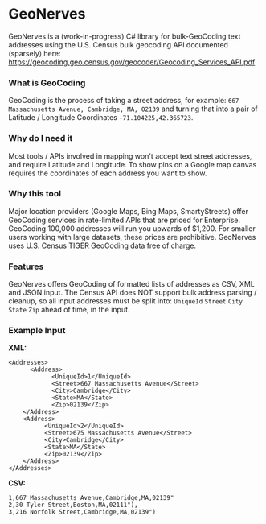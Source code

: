 # GeoNerves
GeoNerves is a (work-in-progress) C# library for bulk-GeoCoding text addresses using the U.S. Census bulk geocoding API documented (sparsely) here: https://geocoding.geo.census.gov/geocoder/Geocoding_Services_API.pdf

### What is GeoCoding
GeoCoding is the process of taking a street address, for example: `667 Massachusetts Avenue, Cambridge, MA, 02139` and turning that into a pair of Latitude / Longitude Coordinates `-71.104225,42.365723`. 

### Why do I need it
Most tools / APIs involved in mapping won't accept text street addresses, and require Latitude and Longitude. To show pins on a Google map canvas requires the coordinates of each address you want to show.

### Why this tool
Major location providers (Google Maps, Bing Maps, SmartyStreets) offer GeoCoding services in rate-limited APIs that are priced for Enterprise. GeoCoding 100,000 addresses will run you upwards of $1,200. For smaller users working with large datasets, these prices are prohibitive. GeoNerves uses U.S. Census TIGER GeoCoding data free of charge. 

### Features
GeoNerves offers GeoCoding of formatted lists of addresses as CSV, XML and JSON input. The Census API does NOT support bulk address parsing / cleanup, so all input addresses must be split into:
`UniqueId` `Street` `City` `State` `Zip` ahead of time, in the input.

### Example Input
**XML:**

    <Addresses>
	      <Address>
		        <UniqueId>1</UniqueId>
		        <Street>667 Massachusetts Avenue</Street>
		        <City>Cambridge</City>
		        <State>MA</State>
		        <Zip>02139</Zip>
	    </Address>
	    <Address>
		      <UniqueId>2</UniqueId>
		      <Street>675 Massachusetts Avenue</Street>
		      <City>Cambridge</City>
		      <State>MA</State>
		      <Zip>02139</Zip>
	    </Address>
    </Addresses>
    
**CSV:**

    1,667 Massachusetts Avenue,Cambridge,MA,02139"
    2,30 Tyler Street,Boston,MA,02111"),
    3,216 Norfolk Street,Cambridge,MA,02139")
